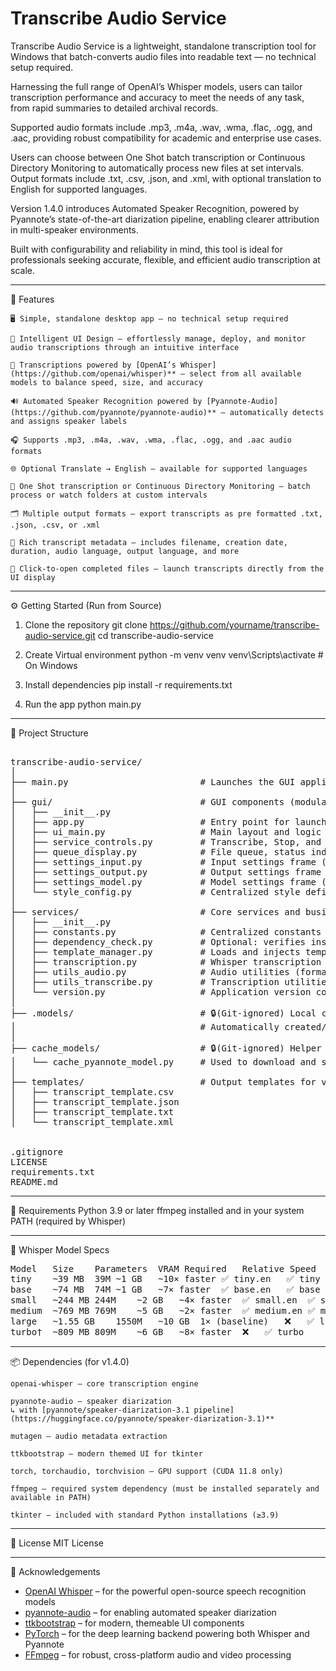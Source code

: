 # **Transcribe Audio Service**

Transcribe Audio Service is a lightweight, standalone transcription tool for Windows that batch-converts audio files into readable text — no technical setup required.

Harnessing the full range of OpenAI’s Whisper models, users can tailor transcription performance and accuracy to meet the needs of any task, from rapid summaries to detailed archival records.

Supported audio formats include .mp3, .m4a, .wav, .wma, .flac, .ogg, and .aac, providing robust compatibility for academic and enterprise use cases.

Users can choose between One Shot batch transcription or Continuous Directory Monitoring to automatically process new files at set intervals. Output formats include .txt, .csv, .json, and .xml, with optional translation to English for supported languages.

Version 1.4.0 introduces Automated Speaker Recognition, powered by Pyannote’s state-of-the-art diarization pipeline, enabling clearer attribution in multi-speaker environments.

Built with configurability and reliability in mind, this tool is ideal for professionals seeking accurate, flexible, and efficient audio transcription at scale.

---

🚀 Features

    🖥️ Simple, standalone desktop app — no technical setup required

    🧠 Intelligent UI Design — effortlessly manage, deploy, and monitor audio transcriptions through an intuitive interface

    🤖 Transcriptions powered by [OpenAI’s Whisper](https://github.com/openai/whisper)** — select from all available models to balance speed, size, and accuracy

    🔊 Automated Speaker Recognition powered by [Pyannote-Audio](https://github.com/pyannote/pyannote-audio)** — automatically detects and assigns speaker labels 

    🎧 Supports .mp3, .m4a, .wav, .wma, .flac, .ogg, and .aac audio formats

    🌐 Optional Translate → English — available for supported languages

    🔄 One Shot transcription or Continuous Directory Monitoring — batch process or watch folders at custom intervals

    🗂️ Multiple output formats — export transcripts as pre formatted .txt, .json, .csv, or .xml 

    🧾 Rich transcript metadata — includes filename, creation date, duration, audio language, output language, and more

    📂 Click-to-open completed files — launch transcripts directly from the UI display

---

⚙️ Getting Started (Run from Source)

1. Clone the repository
git clone https://github.com/yourname/transcribe-audio-service.git
cd transcribe-audio-service

2. Create Virtual environment
python -m venv venv
venv\Scripts\activate  # On Windows

3. Install dependencies
pip install -r requirements.txt

4. Run the app
python main.py

---

📁 Project Structure
<pre>

transcribe-audio-service/
│
├── main.py                         # Launches the GUI application
│
├── gui/                            # GUI components (modularized)
│   ├── __init__.py
│   ├── app.py                      # Entry point for launching TranscribeAudioService
│   ├── ui_main.py                  # Main layout and logic controller
│   ├── service_controls.py         # Transcribe, Stop, and service status label
│   ├── queue_display.py            # File queue, status indicators, and output box
│   ├── settings_input.py           # Input settings frame (directory, language, monitoring)
│   ├── settings_output.py          # Output settings frame (directory, format, translation)
│   ├── settings_model.py           # Model settings frame (model selection + speaker toggle)
│   └── style_config.py             # Centralized style definitions (ttkbootstrap)
│
├── services/                       # Core services and business logic
│   ├── __init__.py
│   ├── constants.py                # Centralized constants (e.g., language map, supported extensions)
│   ├── dependency_check.py         # Optional: verifies installed dependencies
│   ├── template_manager.py         # Loads and injects templates for output formats
│   ├── transcription.py            # Whisper transcription logic
│   ├── utils_audio.py              # Audio utilities (format conversion, prep)
│   ├── utils_transcribe.py         # Transcription utilities (device check, segmentation)
│   └── version.py                  # Application version constant
│
├── .models/                        # 🔒(Git-ignored) Local cache for Whisper + Pyannote models
│                                   # Automatically created/downloaded at runtime — not tracked in Git
│
├── cache_models/                   # 🔒(Git-ignored) Helper scripts to pre-cache models
│   └── cache_pyannote_model.py     # Used to download and store diarization models locally
│
├── templates/                      # Output templates for various formats
│   ├── transcript_template.csv
│   ├── transcript_template.json
│   ├── transcript_template.txt
│   └── transcript_template.xml


.gitignore
LICENSE
requirements.txt 
README.md
</pre>
---

🧾 Requirements
Python 3.9 or later
ffmpeg installed and in your system PATH (required by Whisper)

---

🧠 Whisper Model Specs
<pre>
Model	Size	Parameters	VRAM Required	Relative Speed	English-only	Multilingual
tiny	~39 MB	39M	~1 GB	~10× faster	✅ tiny.en	✅ tiny
base	~74 MB	74M	~1 GB	~7× faster	✅ base.en	✅ base
small	~244 MB	244M	~2 GB	~4× faster	✅ small.en	✅ small
medium	~769 MB	769M	~5 GB	~2× faster	✅ medium.en	✅ medium
large	~1.55 GB	1550M	~10 GB	1× (baseline)	❌	✅ large
turbo†	~809 MB	809M	~6 GB	~8× faster	❌	✅ turbo
</pre>
---

📦 Dependencies (for v1.4.0)

    openai-whisper – core transcription engine

    pyannote-audio – speaker diarization
    ↳ with [pyannote/speaker-diarization-3.1 pipeline](https://huggingface.co/pyannote/speaker-diarization-3.1)**

    mutagen – audio metadata extraction

    ttkbootstrap – modern themed UI for tkinter

    torch, torchaudio, torchvision – GPU support (CUDA 11.8 only)

    ffmpeg – required system dependency (must be installed separately and available in PATH)

    tkinter – included with standard Python installations (≥3.9)

---

📃 License
MIT License

---

 🙌 Acknowledgements

- [OpenAI Whisper](https://github.com/openai/whisper) – for the powerful open-source speech recognition models  
- [pyannote-audio](https://github.com/pyannote/pyannote-audio) – for enabling automated speaker diarization  
- [ttkbootstrap](https://github.com/israel-dryer/ttkbootstrap) – for modern, themeable UI components  
- [PyTorch](https://pytorch.org/) – for the deep learning backend powering both Whisper and Pyannote  
- [FFmpeg](https://ffmpeg.org/) – for robust, cross-platform audio and video processing  